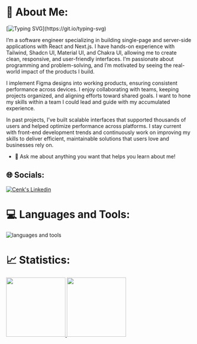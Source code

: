 # 💫 About Me:

[![Typing SVG](https://readme-typing-svg.herokuapp.com?color=%fff&size=22&vCenter=true&lines=Hello+There!+;I'm+Cenk+Şengünlü...;)](https://git.io/typing-svg)

I’m a software engineer specializing in building single-page and server-side applications with React and Next.js. I have hands-on experience with Tailwind, Shadcn UI, Material UI, and Chakra UI, allowing me to create clean, responsive, and user-friendly interfaces. I’m passionate about programming and problem-solving, and I’m motivated by seeing the real-world impact of the products I build.

I implement Figma designs into working products, ensuring consistent performance across devices. I enjoy collaborating with teams, keeping projects organized, and aligning efforts toward shared goals. I want to hone my skills within a team I could lead and guide with my accumulated experience.

In past projects, I’ve built scalable interfaces that supported thousands of users and helped optimize performance across platforms. I stay current with front-end development trends and continuously work on improving my skills to deliver efficient, maintainable solutions that users love and businesses rely on.

- 💬 Ask me about anything you want that helps you learn about me!

## 🌐 Socials:

<a href="https://www.linkedin.com/in/cenk-şengünlü-b58517210/" target="_blank" rel="nofollow"><img alt="Cenk's Linkedin" src="https://img.shields.io/badge/LinkedIn-0077B5?style=for-the-badge&logo=linkedin&logoColor=white" /></a>


# 💻 Languages and Tools:
<img src="https://skillicons.dev/icons?i=html,css,tailwind,js,ts,react,nextjs,angular,redux,vite" alt="languages and tools">

# 📈 Statistics:

<div >
<a href="https://github.com/cenkSengunlu">
<img height="160em" src="https://github-readme-stats.vercel.app/api?username=cenkSengunlu&theme=midnight-purple&show_icons=true&include_all_commits=true&hide_border=false&count_private=true" />
</a>
<a href="https://github.com/cenkSengunlu">
<img height="160em" src="https://github-readme-stats.vercel.app/api/top-langs/?username=cenkSengunlu&layout=compact&hide_border=false&theme=midnight-purple&count_private=true" />
</a>


